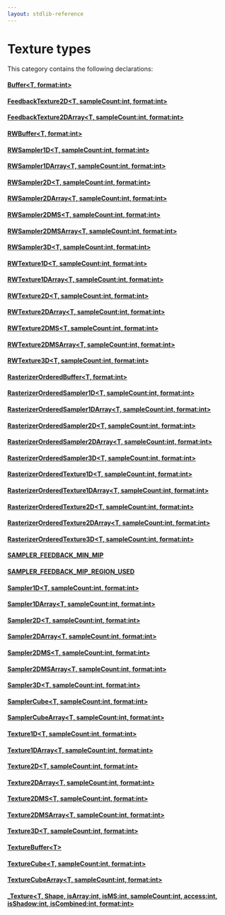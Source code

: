 ```yaml
---
layout: stdlib-reference
---
```

# Texture types

This category contains the following declarations:

#### [Buffer\<T, format:int\>](types/Buffer.md)

#### [FeedbackTexture2D\<T, sampleCount:int, format:int\>](types/FeedbackTexture2D.md)

#### [FeedbackTexture2DArray\<T, sampleCount:int, format:int\>](types/FeedbackTexture2DArray.md)

#### [RWBuffer\<T, format:int\>](types/RWBuffer.md)

#### [RWSampler1D\<T, sampleCount:int, format:int\>](types/RWSampler1D.md)

#### [RWSampler1DArray\<T, sampleCount:int, format:int\>](types/RWSampler1DArray.md)

#### [RWSampler2D\<T, sampleCount:int, format:int\>](types/RWSampler2D.md)

#### [RWSampler2DArray\<T, sampleCount:int, format:int\>](types/RWSampler2DArray.md)

#### [RWSampler2DMS\<T, sampleCount:int, format:int\>](types/RWSampler2DMS.md)

#### [RWSampler2DMSArray\<T, sampleCount:int, format:int\>](types/RWSampler2DMSArray.md)

#### [RWSampler3D\<T, sampleCount:int, format:int\>](types/RWSampler3D.md)

#### [RWTexture1D\<T, sampleCount:int, format:int\>](types/RWTexture1D.md)

#### [RWTexture1DArray\<T, sampleCount:int, format:int\>](types/RWTexture1DArray.md)

#### [RWTexture2D\<T, sampleCount:int, format:int\>](types/RWTexture2D.md)

#### [RWTexture2DArray\<T, sampleCount:int, format:int\>](types/RWTexture2DArray.md)

#### [RWTexture2DMS\<T, sampleCount:int, format:int\>](types/RWTexture2DMS.md)

#### [RWTexture2DMSArray\<T, sampleCount:int, format:int\>](types/RWTexture2DMSArray.md)

#### [RWTexture3D\<T, sampleCount:int, format:int\>](types/RWTexture3D.md)

#### [RasterizerOrderedBuffer\<T, format:int\>](types/RasterizerOrderedBuffer.md)

#### [RasterizerOrderedSampler1D\<T, sampleCount:int, format:int\>](types/RasterizerOrderedSampler1D.md)

#### [RasterizerOrderedSampler1DArray\<T, sampleCount:int, format:int\>](types/RasterizerOrderedSampler1DArray.md)

#### [RasterizerOrderedSampler2D\<T, sampleCount:int, format:int\>](types/RasterizerOrderedSampler2D.md)

#### [RasterizerOrderedSampler2DArray\<T, sampleCount:int, format:int\>](types/RasterizerOrderedSampler2DArray.md)

#### [RasterizerOrderedSampler3D\<T, sampleCount:int, format:int\>](types/RasterizerOrderedSampler3D.md)

#### [RasterizerOrderedTexture1D\<T, sampleCount:int, format:int\>](types/RasterizerOrderedTexture1D.md)

#### [RasterizerOrderedTexture1DArray\<T, sampleCount:int, format:int\>](types/RasterizerOrderedTexture1DArray.md)

#### [RasterizerOrderedTexture2D\<T, sampleCount:int, format:int\>](types/RasterizerOrderedTexture2D.md)

#### [RasterizerOrderedTexture2DArray\<T, sampleCount:int, format:int\>](types/RasterizerOrderedTexture2DArray.md)

#### [RasterizerOrderedTexture3D\<T, sampleCount:int, format:int\>](types/RasterizerOrderedTexture3D.md)

#### [SAMPLER\_FEEDBACK\_MIN\_MIP](types/SAMPLER_FEEDBACK_MIN_MIP/index.md)

#### [SAMPLER\_FEEDBACK\_MIP\_REGION\_USED](types/SAMPLER_FEEDBACK_MIP_REGION_USED/index.md)

#### [Sampler1D\<T, sampleCount:int, format:int\>](types/Sampler1D.md)

#### [Sampler1DArray\<T, sampleCount:int, format:int\>](types/Sampler1DArray.md)

#### [Sampler2D\<T, sampleCount:int, format:int\>](types/Sampler2D.md)

#### [Sampler2DArray\<T, sampleCount:int, format:int\>](types/Sampler2DArray.md)

#### [Sampler2DMS\<T, sampleCount:int, format:int\>](types/Sampler2DMS.md)

#### [Sampler2DMSArray\<T, sampleCount:int, format:int\>](types/Sampler2DMSArray.md)

#### [Sampler3D\<T, sampleCount:int, format:int\>](types/Sampler3D.md)

#### [SamplerCube\<T, sampleCount:int, format:int\>](types/SamplerCube.md)

#### [SamplerCubeArray\<T, sampleCount:int, format:int\>](types/SamplerCubeArray.md)

#### [Texture1D\<T, sampleCount:int, format:int\>](types/Texture1D.md)

#### [Texture1DArray\<T, sampleCount:int, format:int\>](types/Texture1DArray.md)

#### [Texture2D\<T, sampleCount:int, format:int\>](types/Texture2D.md)

#### [Texture2DArray\<T, sampleCount:int, format:int\>](types/Texture2DArray.md)

#### [Texture2DMS\<T, sampleCount:int, format:int\>](types/Texture2DMS.md)

#### [Texture2DMSArray\<T, sampleCount:int, format:int\>](types/Texture2DMSArray.md)

#### [Texture3D\<T, sampleCount:int, format:int\>](types/Texture3D.md)

#### [TextureBuffer\<T\>](types/TextureBuffer/index.md)

#### [TextureCube\<T, sampleCount:int, format:int\>](types/TextureCube.md)

#### [TextureCubeArray\<T, sampleCount:int, format:int\>](types/TextureCubeArray.md)

#### [\_Texture\<T, Shape, isArray:int, isMS:int, sampleCount:int, access:int, isShadow:int, isCombined:int, format:int\>](types/Texture/index.md)

